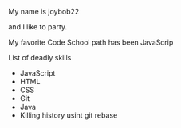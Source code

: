 My name is joybob22

and I like to party.

My favorite Code School path has been JavaScrip

List of deadly skills
* JavaScript
* HTML
* CSS
* Git
* Java
* Killing history usint git rebase
